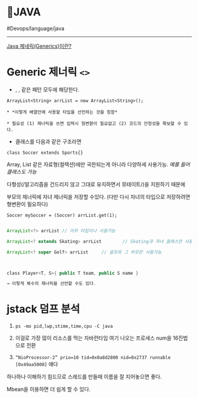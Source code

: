 # 🫘JAVA

#Devops/language/java 

---



 [Java 제네릭(Generics)이란?](https://gangnam-americano.tistory.com/47) 

# Generic 제너릭 `<>` 

* <T>, <String>, <Obejct String> 같은 패턴 모두에 해당한다.

`ArrayList<String> arrList = new ArrayList<String>();`

	* *이렇게 배열안에 사용할 타입을 선언하는 것을 칭함*

	* 필요성 (1) 제너릭을 쓰면 입력시 형변환이 필요없고 (2) 코드의 안정성을 확보할 수 있다.



* 클래스를 다음과 같은 구조라면

`class Soccer extends Sports{}`

Array, List 같은 자료형(컬렉션)에만 국한되는게 아니라 다양하세 사용가능. *예를 들어 클래스도 가능*

다형성(/알고리즘을 건드리지 않고 그대로 유지하면서 뮤테이트/)을 지원하기 때문에

부모의 제너릭에 자녀 제너릭을 저장할 수있다. (다만 다시 자녀의 타입으로 저장하려면 형변환이 필요하다) 

 `Soccer mySoccer = (Soccer) arrList.get(1);`



```java

ArrayList<?> arrList // 아무 타입이나 사용가능

ArrayList<? extends Skating> arrList		// Skating과 자녀 클래스만 사용가능

ArrayList<? super Golf> arrList		// 골프와 그 부모만 사용가능



class Player<T, S>{ public T team, public S name }

→ 이렇게 복수의 제너릭을 선언할 수도 있다.

```



# jstack 덤프 분석

1. `ps -mo pid,lwp,stime,time,cpu -C java`

2. 이걸로 가장 많이 리소스를 먹는 자바런타임 여기 나오는 프로세스 num을 16진법으로 전환

3. `“NioProcessor-2” prio=10 tid=0x0a8d2800 nid=0x2737 runnable [0x49aa5000]` 얘다

하나하나 이해하기 힘드므로 스레드를 만들때 이름을 잘 지어놓으면 좋다.

Mbean을 이용하면 더 쉽게 할 수 있다.